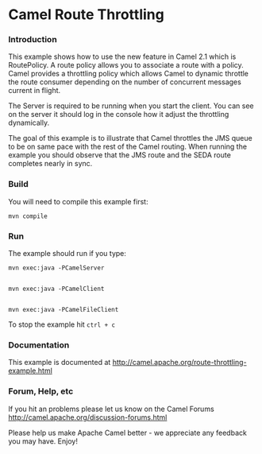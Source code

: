 # Camel Route Throttling

### Introduction

This example shows how to use the new feature in Camel 2.1 which is RoutePolicy.
A route policy allows you to associate a route with a policy. Camel provides a
throttling policy which allows Camel to dynamic throttle the route consumer
depending on the number of concurrent messages current in flight.

The Server is required to be running when you start the client.
You can see on the server it should log in the console how it adjust the
throttling dynamically.

The goal of this example is to illustrate that Camel throttles the JMS queue
to be on same pace with the rest of the Camel routing. When running the example
you should observe that the JMS route and the SEDA route completes nearly in sync.

### Build

You will need to compile this example first:
  
	mvn compile
  
### Run

The example should run if you type:

	mvn exec:java -PCamelServer


	mvn exec:java -PCamelClient


	mvn exec:java -PCamelFileClient

To stop the example hit `ctrl + c`

### Documentation

This example is documented at
  <http://camel.apache.org/route-throttling-example.html>
  
### Forum, Help, etc 

If you hit an problems please let us know on the Camel Forums <http://camel.apache.org/discussion-forums.html>

Please help us make Apache Camel better - we appreciate any feedback you may
have.  Enjoy!
